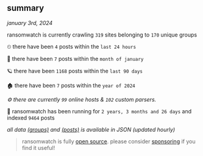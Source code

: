 
## summary
_january 3rd, 2024_

ransomwatch is currently crawling `319` sites belonging to `170` unique groups

⏲ there have been `4` posts within the `last 24 hours`

🦈 there have been `7` posts within the `month of january`

🪐 there have been `1168` posts within the `last 90 days`

🏚 there have been `7` posts within the `year of 2024`

_⚙️ there are currently `99` online hosts & `102` custom parsers._

🦕 ransomwatch has been running for `2 years, 3 months and 26 days` and indexed `9464` posts

_all data  [(groups)](http://ransomwhat.telemetry.ltd/groups) and [(posts)](http://ransomwhat.telemetry.ltd/posts) is available in JSON (updated hourly)_

> ransomwatch is fully [open source](https://github.com/joshhighet/ransomwatch#ransomwatch--). please consider [sponsoring](https://github.com/sponsors/joshhighet) if you find it useful!
